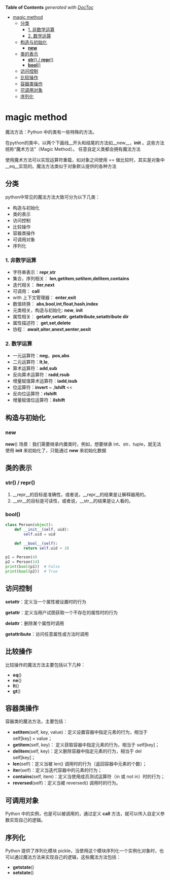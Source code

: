 <!-- START doctoc generated TOC please keep comment here to allow auto update -->
<!-- DON'T EDIT THIS SECTION, INSTEAD RE-RUN doctoc TO UPDATE -->
**Table of Contents**  *generated with [DocToc](https://github.com/thlorenz/doctoc)*

- [magic method](#magic-method)
  - [分类](#%E5%88%86%E7%B1%BB)
    - [1. 非数学运算](#1-%E9%9D%9E%E6%95%B0%E5%AD%A6%E8%BF%90%E7%AE%97)
    - [2. 数学运算](#2-%E6%95%B0%E5%AD%A6%E8%BF%90%E7%AE%97)
  - [构造与初始化](#%E6%9E%84%E9%80%A0%E4%B8%8E%E5%88%9D%E5%A7%8B%E5%8C%96)
    - [__new__](#__new__)
  - [类的表示](#%E7%B1%BB%E7%9A%84%E8%A1%A8%E7%A4%BA)
    - [__str__() / __repr__()](#__str__--__repr__)
    - [__bool__()](#__bool__)
  - [访问控制](#%E8%AE%BF%E9%97%AE%E6%8E%A7%E5%88%B6)
  - [比较操作](#%E6%AF%94%E8%BE%83%E6%93%8D%E4%BD%9C)
  - [容器类操作](#%E5%AE%B9%E5%99%A8%E7%B1%BB%E6%93%8D%E4%BD%9C)
  - [可调用对象](#%E5%8F%AF%E8%B0%83%E7%94%A8%E5%AF%B9%E8%B1%A1)
  - [序列化](#%E5%BA%8F%E5%88%97%E5%8C%96)

<!-- END doctoc generated TOC please keep comment here to allow auto update -->


# magic method


魔法方法：Python 中的类有一些特殊的方法。

在python的类中，以两个下画线__开头和结尾的方法如__new__，__init__ 。这些方法统称“魔术方法”（Magic Method）。
任意自定义类都会拥有魔法方法


使用魔术方法可以实现运算符重载，如对象之间使用 == 做比较时，其实是对象中 __eq__实现的。魔法方法类似于对象默认提供的各种方法



## 分类

python中常见的魔法方法大致可分为以下几类：

* 构造与初始化
* 类的表示
* 访问控制
* 比较操作
* 容器类操作
* 可调用对象
* 序列化

### 1. 非数学运算

* 字符串表示：__repr__,__str__
* 集合，序列相关： __len__,__getitem__,__setitem__,__delitem__,__contains__
* 迭代相关： __iter__,__next__
* 可调用： __call__
* with 上下文管理器： __enter__,__exit__
* 数值转换： __abs__,__bool__,__int__,__float__,__hash__,__index__
* 元类相关，构造与初始化: __new__, __init__
* 属性相关： __getattr__,__setattr__,
        __getattribute__,__setattribute__
        __dir__
* 属性描述符： __get__,__set__,__delete__
* 协程： __await__,__aiter__,__anext__,__aenter__,__aexit__

### 2. 数学运算
* 一元运算符：__neg__，__pos__,__abs__
* 二元运算符：__lt__,__le__,
* 算术运算符：__add__,__sub__
* 反向算术运算符：__radd__,__rsub__
* 增量赋值算术运算符：__iadd__,__isub__
* 位运算符：__invert__ ~ ,__lshift__ <<
* 反向位运算符：__rlshift__
* 增量赋值位运算符：__ilshift__


## 构造与初始化


### __new__
__new__() 场景：我们需要继承内置类时，例如，想要继承 int、str、tuple，就无法使用 __init__ 来初始化了，只能通过 __new__ 来初始化数据


## 类的表示

### __str__() / __repr__()
1. __repr__的目标是准确性，或者说，__repr__的结果是让解释器用的。 
2. __str__的目标是可读性，或者说，__str__的结果是让人看的。

### __bool__()
```python
class Person(object):
    def __init__(self, uid):
        self.uid = uid

    def __bool__(self):
        return self.uid > 10

p1 = Person(4)
p2 = Person(14)
print(bool(p1))  # False
print(bool(p2))  # True
```


## 访问控制

__setattr__：定义当一个属性被设置时的行为

__getattr__：定义当用户试图获取一个不存在的属性时的行为

__delattr__：删除某个属性时调用

__getattribute__：访问任意属性或方法时调用


## 比较操作
比较操作的魔法方法主要包括以下几种：

* __eq__()
* __ne__()
* __lt__()
* __gt__()


## 容器类操作

容器类的魔法方法，主要包括：

* __setitem__(self, key, value)：定义设置容器中指定元素的行为，相当于 self[key] = value；
* __getitem__(self, key)： 定义获取容器中指定元素的行为，相当于 self[key]；
* __delitem__(self, key)：定义删除容器中指定元素的行为，相当于 del self[key]；
* __len__(self)：定义当被 len() 调用时的行为（返回容器中元素的个数）；
* __iter__(self)：定义当迭代容器中的元素的行为；
* __contains__(self, item)：定义当使用成员测试运算符（in 或 not in）时的行为；
* __reversed__(self)：定义当被 reversed() 调用时的行为。

## 可调用对象

Python 中的实例，也是可以被调用的，通过定义 __call__ 方法，就可以传入自定义参数实现自己的逻辑。

## 序列化

Python 提供了序列化模块 pickle，当使用这个模块序列化一个实例化对象时，也可以通过魔法方法来实现自己的逻辑，这些魔法方法包括：

* __getstate__()
* __setstate__()

